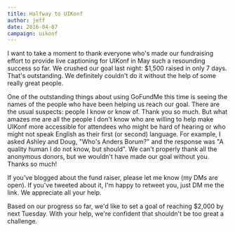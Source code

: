 ```yaml
---
title: Halfway to UIKonf
author: jeff
date: 2016-04-07
campaign: uikonf
---
```


I want to take a moment to thank everyone who's made our fundraising effort to provide live captioning for UIKonf in May such a resounding success so far. We crushed our goal last night: $1,500 raised in only 7 days. That's outstanding. We definitely couldn't do it without the help of some really great people.

One of the outstanding things about using GoFundMe this time is seeing the names of the people who have been helping us reach our goal. There are the usual suspects: people I know or know of. Thank you so much. But what amazes me are all the people I don't know who are willing to help make UIKonf more accessible for attendees who might be hard of hearing or who might not speak English as their first (or second) language. For example, I asked Ashley and Doug, "Who's Anders Borum?" and the response was "A quality human I do not know, but should".  We can't properly thank all the anonymous donors, but we wouldn't have made our goal without you. Thanks so much!

If you've blogged about the fund raiser, please let me know (my DMs are open). If you've tweeted about it, I'm happy to retweet you, just DM me the link. We appreciate all your help.

Based on our progress so far, we'd like to set a goal of reaching $2,000 by next Tuesday. With your help, we're confident that shouldn't be too great a challenge. 

